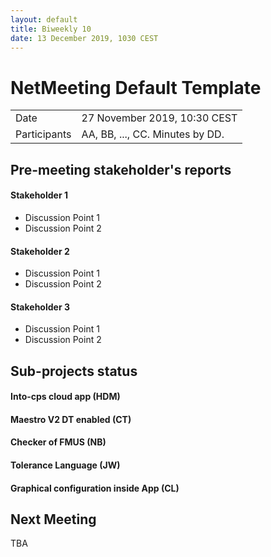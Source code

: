 ```yaml
---
layout: default
title: Biweekly 10
date: 13 December 2019, 1030 CEST
---
```


<script src="https://code.jquery.com/jquery-1.11.1.min.js">
</script>
<script src="/javascripts/edit.js"></script>
<script>setEditButonNm();</script>

# NetMeeting Default Template

|||
|---|---|
| Date | 27 November 2019, 10:30 CEST |
| Participants | AA, BB, ..., CC.  Minutes by DD. |


## Pre-meeting stakeholder's reports

<!-- Please keep in mind that the minutes are publicly available, and that
private information must be stored elsewhere.  -->

#### Stakeholder 1
* Discussion Point 1
* Discussion Point 2

#### Stakeholder 2
* Discussion Point 1
* Discussion Point 2 

#### Stakeholder 3
* Discussion Point 1
* Discussion Point 2


## Sub-projects status


#### Into-cps cloud app (HDM)

#### Maestro V2 DT enabled (CT)

#### Checker of FMUS (NB)

#### Tolerance Language (JW)

#### Graphical configuration inside App (CL)


Next Meeting
------------

TBA


<div id="edit_page_div"></div>
